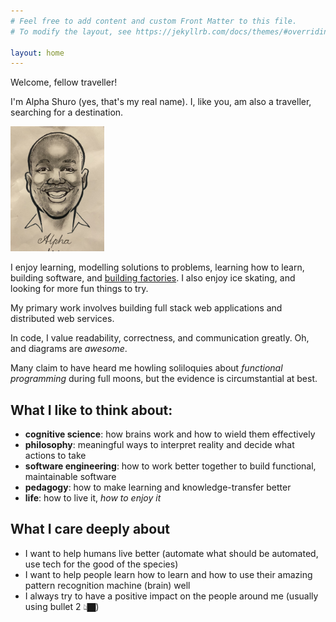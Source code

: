 ```yaml
---
# Feel free to add content and custom Front Matter to this file.
# To modify the layout, see https://jekyllrb.com/docs/themes/#overriding-theme-defaults

layout: home
---
```

Welcome, fellow traveller!

I'm Alpha Shuro (yes, that's my real name). I, like you, am also a traveller, searching for a destination.

<img src="./assets/selfie_small.jpg" alt="a picture of me" height=200>

I enjoy learning, modelling solutions to problems, learning how to learn, building software, and [building factories](https://www.factorio.com).
I also enjoy ice skating, and looking for more fun things to try.

My primary work involves building full stack web applications and distributed web services.

In code, I value readability, correctness, and communication greatly. Oh, and diagrams are _awesome_.

Many claim to have heard me howling soliloquies about _functional programming_ during full moons, but the evidence is circumstantial at best.

## What I like to think about:

- **cognitive science**: how brains work and how to wield them effectively
- **philosophy**: meaningful ways to interpret reality and decide what actions to take
- **software engineering**: how to work better together to build functional, maintainable software
- **pedagogy**: how to make learning and knowledge-transfer better
- **life**: how to live it, _how to enjoy it_

## What I care deeply about

- I want to help humans live better (automate what should be automated, use tech for the good of the species)
- I want to help people learn how to learn and how to use their amazing pattern recognition machine (brain) well
- I always try to have a positive impact on the people around me (usually using bullet 2 👆🏿)